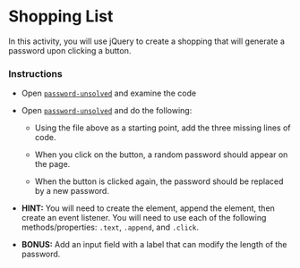 # Shopping List

In this activity, you will use jQuery to create a shopping that will generate a password upon clicking a button.

### Instructions

* Open [`password-unsolved`](Unsolved/password-unsolved.html) and examine the code

* Open [`password-unsolved`](Unsolved/password-unsolved.html) and do the following:

  * Using the file above as a starting point, add the three missing lines of code.
  
  * When you click on the button, a random password should appear on the page.
  
  * When the button is clicked again, the password should be replaced by a new password.

* **HINT:**  You will need to create the element, append the element, then create an event listener. You will need to use each of the following methods/properties: `.text`, `.append`, and `.click`.

* **BONUS:** Add an input field with a label that can modify the length of the password.
